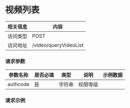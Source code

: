 
# 视频列表
 相关信息 | 内容
 ------ | ------
 访问类型 | POST
 访问地址 | /video/queryVideoList

### 请求参数

 参数名称 | 是否必填 | 类型 | 说明 | 示例数据
 ------ | ------ | ------ | ------ | ------ 
 authcode | 是 | 字符串 | 权限等级 |  

### 请求示例
```javascript
